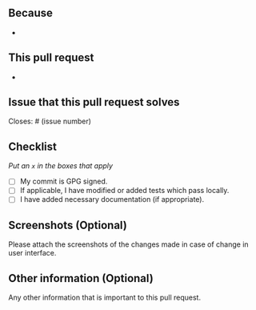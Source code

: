 ## Because

-

## This pull request

-

## Issue that this pull request solves

Closes: # (issue number)

## Checklist

_Put an `x` in the boxes that apply_

- [ ] My commit is GPG signed.
- [ ] If applicable, I have modified or added tests which pass locally.
- [ ] I have added necessary documentation (if appropriate).

## Screenshots (Optional)

Please attach the screenshots of the changes made in case of change in user interface.

## Other information (Optional)

Any other information that is important to this pull request.
